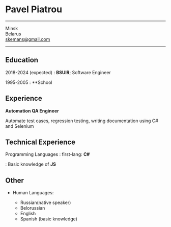 Pavel Piatrou
============

-------------------
Minsk                     
Belarus          
skemans@gmail.com

------------------- 

Education
---------

2018-2024 (expected)
:   **BSUIR**; Software Engineer

1995-2005
:   **School

Experience
----------

**Automation QA Engineer**

Automate test cases, regression testing, writing documentation using C# and Selenium


Technical Experience
--------------------

Programming Languages
:   first-lang: **C#**

:   Basic knowledge of **JS**

Other
----------------------------------------

* Human Languages:

     * Russian(native speaker)
     * Belorussian
     * English
     * Spanish (basic knowledge)
